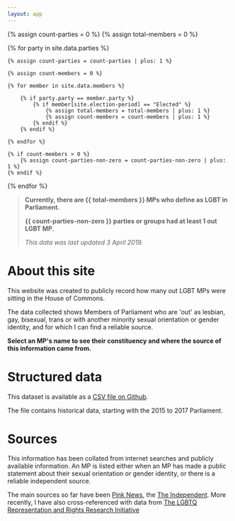 ```yaml
---
layout: app
---
```


{% assign count-parties = 0 %}
{% assign total-members = 0 %}

{% for party in site.data.parties %}

	{% assign count-parties = count-parties | plus: 1 %}

  	{% assign count-members = 0 %}

	{% for member in site.data.members %}

		{% if party.party == member.party %}
			{% if member[site.election-period] == "Elected" %}
				{% assign total-members = total-members | plus: 1 %}
				{% assign count-members = count-members | plus: 1 %}
			{% endif %}
		{% endif %}

	{% endfor %}

	{% if count-members > 0 %}
		{% assign count-parties-non-zero = count-parties-non-zero | plus: 1 %}
	{% endif %}

{% endfor %}

> **Currently, there are {{ total-members }} MPs who define as LGBT in Parliament.**
>
> **{{ count-parties-non-zero }} parties or groups had at least 1 out LGBT MP.**
>					
> *This data was last updated 3 April 2019.*					

# About this site

This website was created to publicly record how many out LGBT MPs were sitting in the House of Commons. 

The data collected shows Members of Parliament who are 'out' as lesbian, gay, bisexual, trans or with another minority sexual orientation or gender identity, and for which I can find a reliable source.

**Select an MP's name to see their constituency and where the source of this information came from.**

# Structured data

This dataset is available as a [CSV file on Github](https://github.com/johnpeart/lgbt-mp/tree/master/_data).

The file contains historical data, starting with the 2015 to 2017 Parliament.

# Sources

This information has been collated from internet searches and publicly available information. An MP is listed either when an MP has made a public statement about their sexual orientation or gender identity, or there is a reliable independent source. 

The main sources so far have been [Pink News](//pinknews.co.uk), the [The Independent](//independent.co.uk). More recently, I have also cross-referenced with data from [The LGBTQ Representation and Rights Research Initiative](//lgbtqrepresentationandrights.org/)

